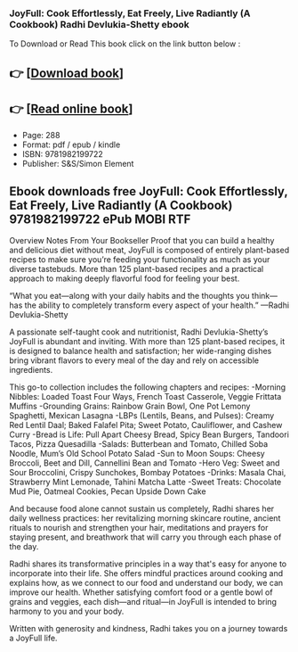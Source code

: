 ### JoyFull: Cook Effortlessly, Eat Freely, Live Radiantly (A Cookbook) Radhi Devlukia-Shetty ebook

To Download or Read This book click on the link button below :

## 👉  [**[Download book](http://ebooksharez.info/download.php?group=book&from=github.com&id=700895&lnk=1061 "Download book")**]

## 👉  [**[Read online book](http://ebooksharez.info/download.php?group=book&from=github.com&id=700895&lnk=1061 "Read online book")**]


* Page: 288
* Format: pdf / epub / kindle
* ISBN: 9781982199722
* Publisher: S&amp;S/Simon Element



## Ebook downloads free JoyFull: Cook Effortlessly, Eat Freely, Live Radiantly (A Cookbook) 9781982199722 ePub MOBI RTF


Overview
Notes From Your Bookseller Proof that you can build a healthy and delicious diet without meat, JoyFull is composed of entirely plant-based recipes to make sure you’re feeding your functionality as much as your diverse tastebuds. More than 125 plant-based recipes and a practical approach to making deeply flavorful food for feeling your best.
 
 “What you eat—along with your daily habits and the thoughts you think—has the ability to completely transform every aspect of your health.” —Radhi Devlukia-Shetty
 
 A passionate self-taught cook and nutritionist, Radhi Devlukia-Shetty’s JoyFull is abundant and inviting. With more than 125 plant-based recipes, it is designed to balance health and satisfaction; her wide-ranging dishes bring vibrant flavors to every meal of the day and rely on accessible ingredients.
 
 This go-to collection includes the following chapters and recipes:
 -Morning Nibbles: Loaded Toast Four Ways, French Toast Casserole, Veggie Frittata Muffins
 -Grounding Grains: Rainbow Grain Bowl, One Pot Lemony Spaghetti, Mexican Lasagna
 -LBPs (Lentils, Beans, and Pulses): Creamy Red Lentil Daal; Baked Falafel Pita; Sweet Potato, Cauliflower, and Cashew Curry
 -Bread is Life: Pull Apart Cheesy Bread, Spicy Bean Burgers, Tandoori Tacos, Pizza Quesadilla
 -Salads: Butterbean and Tomato, Chilled Soba Noodle, Mum’s Old School Potato Salad
 -Sun to Moon Soups: Cheesy Broccoli, Beet and Dill, Cannellini Bean and Tomato
 -Hero Veg: Sweet and Sour Broccolini, Crispy Sunchokes, Bombay Potatoes
 -Drinks: Masala Chai, Strawberry Mint Lemonade, Tahini Matcha Latte
 -Sweet Treats: Chocolate Mud Pie, Oatmeal Cookies, Pecan Upside Down Cake
 
 And because food alone cannot sustain us completely, Radhi shares her daily wellness practices: her revitalizing morning skincare routine, ancient rituals to nourish and strengthen your hair, meditations and prayers for staying present, and breathwork that will carry you through each phase of the day.
 
 Radhi shares its transformative principles in a way that&#039;s easy for anyone to incorporate into their life. She offers mindful practices around cooking and explains how, as we connect to our food and understand our body, we can improve our health. Whether satisfying comfort food or a gentle bowl of grains and veggies, each dish—and ritual—in JoyFull is intended to bring harmony to you and your body.
 
 Written with generosity and kindness, Radhi takes you on a journey towards a JoyFull life.



